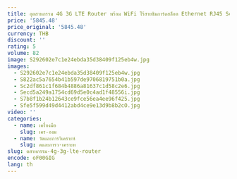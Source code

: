 ```yaml
---
title: อุตสาหกรรม 4G 3G LTE Router พร้อม WiFi ไร้สายซิมการ์ดสล็อต Ethernet RJ45 Serial RS485 ดูดถ้วยเสาอากาศ Modbus RTU TO TCP
price: '5845.48'
price_original: '5845.48'
currency: THB
discount: ''
rating: 5
volume: 82
image: S292602e7c1e24ebda35d38409f125eb4w.jpg
images:
  - S292602e7c1e24ebda35d38409f125eb4w.jpg
  - S822ac5a7654b41b597de9706819751b0a.jpg
  - Sc2df861c1f684b4886a81637c1d58c2e6.jpg
  - Secd5a249a1754cd69d5e0c4ad1f48556i.jpg
  - S7b8f1b24b12643ce9fce56ea4ee96f425.jpg
  - Sfe5f599d49d4412abd4ce9e13d9b8b2cO.jpg
video: ''
categories:
  - name: เครื่องมือ
    slug: เคร-องม
  - name: วัดและการวิเคราะห์
    slug: ดและการว-เคราะห
slug: ตสาหกรรม-4g-3g-lte-router
encode: oF00GIG
lang: th
---
```

  